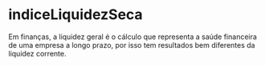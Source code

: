 # indiceLiquidezSeca
Em finanças, a liquidez geral é o cálculo que representa a saúde financeira de uma empresa a longo prazo, por isso tem resultados bem diferentes da liquidez corrente.
